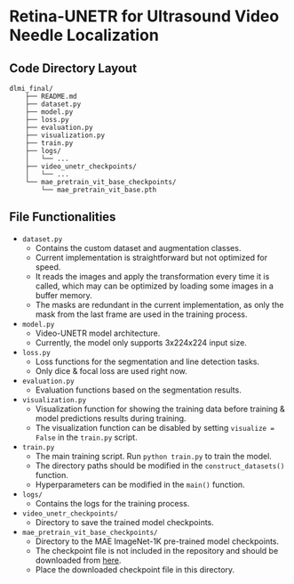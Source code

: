 # Retina-UNETR for Ultrasound Video Needle Localization

## Code Directory Layout
```
dlmi_final/
    ├── README.md
    ├── dataset.py
    ├── model.py
    ├── loss.py
    ├── evaluation.py
    ├── visualization.py
    ├── train.py
    ├── logs/
    │   └── ...
    ├── video_unetr_checkpoints/
    │   └── ...
    └── mae_pretrain_vit_base_checkpoints/
        └── mae_pretrain_vit_base.pth
```

## File Functionalities
- `dataset.py`
  - Contains the custom dataset and augmentation classes.
  - Current implementation is straightforward but not optimized for speed.
  - It reads the images and apply the transformation every time it is called, which may can be optimized by loading some images in a buffer memory.
  - The masks are redundant in the current implementation, as only the mask from the last frame are used in the training process.
- `model.py`
  - Video-UNETR model architecture.
  - Currently, the model only supports 3x224x224 input size.
- `loss.py`
  - Loss functions for the segmentation and line detection tasks.
  - Only dice & focal loss are used right now.
- `evaluation.py`
  - Evaluation functions based on the segmentation results.
- `visualization.py`
  - Visualization function for showing the training data before training & model predictions results during training.
  - The visualization function can be disabled by setting `visualize = False` in the `train.py` script.
- `train.py`
  - The main training script. Run `python train.py` to train the model.
  - The directory paths should be modified in the `construct_datasets()` function.
  - Hyperparameters can be modified in the `main()` function.
- `logs/`
  - Contains the logs for the training process.
- `video_unetr_checkpoints/`
  - Directory to save the trained model checkpoints.
- `mae_pretrain_vit_base_checkpoints/`
  - Directory to the MAE ImageNet-1K pre-trained model checkpoints.
  - The checkpoint file is not included in the repository and should be downloaded from [here](https://dl.fbaipublicfiles.com/mae/pretrain/mae_pretrain_vit_base.pth).
  - Place the downloaded checkpoint file in this directory.
  
